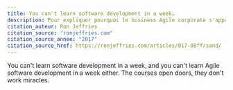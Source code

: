 ```yaml
---
title: You can't learn software development in a week…
description: Pour expliquer pourquoi le business Agile corporate s'appuie sur du sable. 
citation_auteur: Ron Jeffries
citation_source: "ronjeffries.com"
citation_source_annee: "2017"
citation_source_href: https://ronjeffries.com/articles/017-08ff/sand/
---
```


You can't learn software development in a week, and you can't learn Agile software development in a week either. The courses open doors, they don't work miracles.